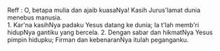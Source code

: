 Reff :
O, betapa mulia dan ajaib kuasaNya!
Kasih Jurus'lamat dunia menebus manusia.
<br>
1.
Kar'na kasihNya padaku Yesus datang ke dunia;
Ia t'lah memb'ri hidupNya gantiku yang bercela.
2.
Dengan sabar dan hikmatNya Yesus pimpin hidupku;
Firman dan kebenaranNya itulah peganganku.